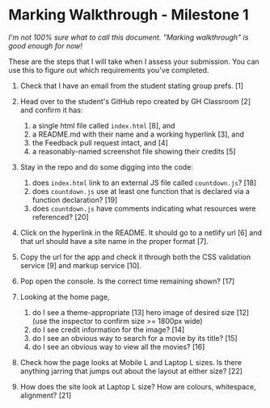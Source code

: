 # Marking Walkthrough - Milestone 1

_I'm not 100% sure what to call this document. "Marking walkthrough" is good enough for now!_

These are the steps that I will take when I assess your submission. You can use this to figure out which requirements you've completed.

1. Check that I have an email from the student stating group prefs. [1]

2. Head over to the student's GitHub repo created by GH Classroom [2] and confirm it has:
   1. a single html file called `index.html` [8], and
   2. a README.md with their name and a working hyperlink [3], and
   3. the Feedback pull request intact, and [4]
   4. a reasonably-named screenshot file showing their credits [5]

3. Stay in the repo and do some digging into the code:
   1. does `index.html` link to an external JS file called `countdown.js`? [18]
   2. does `countdown.js` use at least one function that is declared via a function declaration? [19]
   3. does `countdown.js` have comments indicating what resources were referenced? [20]

4. Click on the hyperlink in the README. It should go to a netlify url [6] and that url should have a site name in the proper format [7].

5. Copy the url for the app and check it through both the CSS validation service [9] and markup service [10].

6. Pop open the console. Is the correct time remaining shown? [17]

7. Looking at the home page,
   1. do I see a theme-appropriate [13] hero image of desired size [12] (use the inspector to confirm size >= 1800px wide)
   2. do I see credit information for the image? [14]
   3. do I see an obvious way to search for a movie by its title? [15]
   4. do I see an obvious way to view all the movies? [16]
   
8. Check how the page looks at Mobile L and Laptop L sizes. Is there anything jarring that jumps out about the layout at either size? [22]

9. How does the site look at Laptop L size? How are colours, whitespace, alignment? [21]